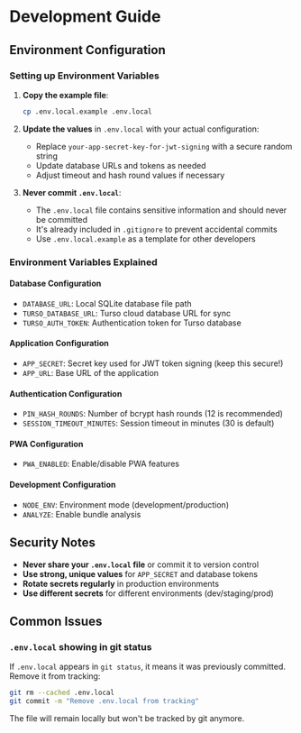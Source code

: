 # Development Guide

## Environment Configuration

### Setting up Environment Variables

1. **Copy the example file**:
   ```bash
   cp .env.local.example .env.local
   ```

2. **Update the values** in `.env.local` with your actual configuration:
   - Replace `your-app-secret-key-for-jwt-signing` with a secure random string
   - Update database URLs and tokens as needed
   - Adjust timeout and hash round values if necessary

3. **Never commit `.env.local`**:
   - The `.env.local` file contains sensitive information and should never be committed
   - It's already included in `.gitignore` to prevent accidental commits
   - Use `.env.local.example` as a template for other developers

### Environment Variables Explained

#### Database Configuration
- `DATABASE_URL`: Local SQLite database file path
- `TURSO_DATABASE_URL`: Turso cloud database URL for sync
- `TURSO_AUTH_TOKEN`: Authentication token for Turso database

#### Application Configuration
- `APP_SECRET`: Secret key used for JWT token signing (keep this secure!)
- `APP_URL`: Base URL of the application

#### Authentication Configuration
- `PIN_HASH_ROUNDS`: Number of bcrypt hash rounds (12 is recommended)
- `SESSION_TIMEOUT_MINUTES`: Session timeout in minutes (30 is default)

#### PWA Configuration
- `PWA_ENABLED`: Enable/disable PWA features

#### Development Configuration
- `NODE_ENV`: Environment mode (development/production)
- `ANALYZE`: Enable bundle analysis

## Security Notes

- **Never share your `.env.local` file** or commit it to version control
- **Use strong, unique values** for `APP_SECRET` and database tokens
- **Rotate secrets regularly** in production environments
- **Use different secrets** for different environments (dev/staging/prod)

## Common Issues

### `.env.local` showing in git status
If `.env.local` appears in `git status`, it means it was previously committed. Remove it from tracking:

```bash
git rm --cached .env.local
git commit -m "Remove .env.local from tracking"
```

The file will remain locally but won't be tracked by git anymore.